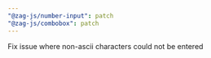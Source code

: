 ```yaml
---
"@zag-js/number-input": patch
"@zag-js/combobox": patch
---
```


Fix issue where non-ascii characters could not be entered
